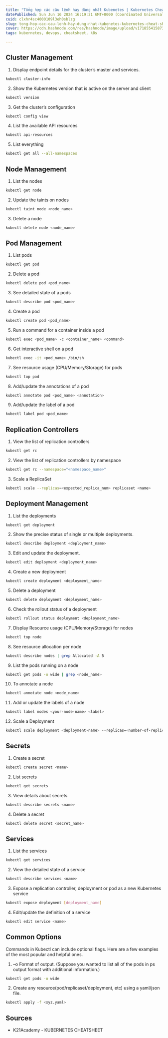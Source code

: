```yaml
---
title: "Tổng hợp các câu lệnh hay dùng nhất Kubenetes | Kubernetes Cheat Sheet"
datePublished: Sun Jun 16 2024 16:19:21 GMT+0000 (Coordinated Universal Time)
cuid: clxhr4sc4000109l3eh0sblzg
slug: tong-hop-cac-cau-lenh-hay-dung-nhat-kubenetes-kubernetes-cheat-sheet
cover: https://cdn.hashnode.com/res/hashnode/image/upload/v1718554158732/1eb63311-1348-4fd7-8932-51f19b9c8c29.png
tags: kubernetes, devops, cheatsheet, k8s

---
```


## Cluster Management

1. Display endpoint details for the cluster’s master and services.
```bash
kubectl cluster-info
```

2. Show the Kubernetes version that is active on
the server and client
```bash
kubectl version
```

3. Get the cluster’s configuration
```bash
kubectl config view
```

4. List the available API resources
```bash
kubectl api-resources
```

5. List everything
```bash
kubectl get all --all-namespaces
```

## Node Management
1. List the nodes
```bash
kubectl get node
```

2. Update the taints on nodes
```bash
kubectl taint node <node_name>
```

3. Delete a node
```bash
kubectl delete node <node_name>
```

## Pod Management

1. List pods
```bash
kubectl get pod
```

2. Delete a pod
```bash
kubectl delete pod <pod_name>
```

3. See detailed state of a pods
```bash
kubectl describe pod <pod_name>
```

4. Create a pod
```bash
kubectl create pod <pod_name>
```

5. Run a command for a container inside a pod
```bash
kubectl exec <pod_name> -c <container_name> <command>
```

6. Get interactive shell on a pod
```bash
kubectl exec -it <pod_name> /bin/sh
```

7. See resource usage (CPU/Memory/Storage) for pods
```bash
kubectl top pod
```

8. Add/update the annotations of a pod
```bash
kubectl annotate pod <pod_name> <annotation>
```

9. Add/update the label of a pod
```bash
kubectl label pod <pod_name>
```

## Replication Controllers
1. View the list of replication controllers
```bash
kubectl get rc
```

2. View the list of replication controllers by namespace
```bash
kubectl get rc --namespace="<namespace_name>"
```

3. Scale a ReplicaSet
```bash
kubectl scale --replicas=<expected_replica_num> replicaset <name>
```

## Deployment Management

1. List the deployments
```bash
kubectl get deployment
```

2. Show the precise status of single or multiple deployments.
```bash
kubectl describe deployment <deployment_name>
```

3. Edit and update the deployment.
```bash
kubectl edit deployment <deployment_name>
```

4. Create a new deployment
```bash
kubectl create deployment <deployment_name>
```

5. Delete a deployment
```bash
kubectl delete deployment <deployment_name>
```

6. Check the rollout status of a deployment
```bash
kubectl rollout status deployment <deployment_name>
```

7. Display Resource usage (CPU/Memory/Storage) for nodes
```bash
kubectl top node
```

8. See resource allocation per node
```bash
kubectl describe nodes | grep Allocated -A 5
```

9. List the pods running on a node
```bash
kubectl get pods -o wide | grep <node_name>
```

10. To annotate a node
```bash
kubectl annotate node <node_name>
```

11. Add or update the labels of a node
```bash
kubectl label nodes <your-node-name> <label>
```

12. Scale a Deployment
```bash
kubectl scale deployment <deployment-name> --replicas=<number-of-replicas>
```

## Secrets

1. Create a secret
```bash
kubectl create secret <name>
```

2. List secrets
```bash
kubectl get secrets
```

3. View details about secrets
```bash
kubectl describe secrets <name>
```

4. Delete a secret
```bash
kubectl delete secret <secret_name>
```

## Services

1. List the services
```bash
kubectl get services
```

2. View the detailed state of a service
```bash
kubectl describe services <name>
```

3. Expose a replication controller, deployment or pod as a new Kubernetes service
```bash
kubectl expose deployment [deployment_name]
```

4. Edit/update the definition of a service
```bash
kubectl edit service <name>
```

## Common Options
Commands in Kubectl can include optional flags.
Here are a few examples of the most popular and helpful ones.

1. –o Format of output. (Suppose you wanted to list all of the pods in ps output format with additional information.)
```bash
kubectl get pods -o wide
```

2. Create any resource(pod/replicaset/deployment, etc) using a yaml/json file.
```bash
kubectl apply -f <xyz.yaml>
```

## Sources

* K21Academy - KUBERNETES CHEATSHEET
